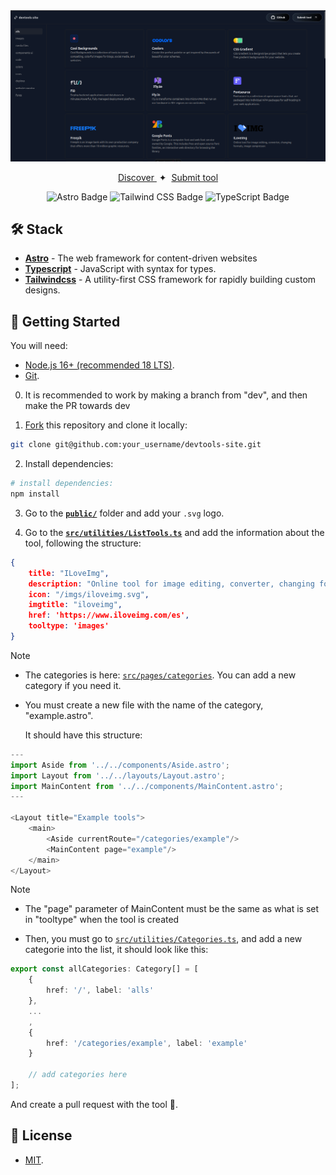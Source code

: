 <div align="center">
<a href="https://devtoolskit.netlify.app/">
<img src="src/assets/img/readme.png">
</a>
<p></p>
</div>

<div align="center">
    <a href="https://devtoolskit.netlify.app/" target="_blank">
        Discover
    </a>
    </a>
    <span>&nbsp;✦&nbsp;</span>
    <a href="#-getting-started">
        Submit tool
    </a>
</div>

</p>

<div align="center">

![Astro Badge](https://img.shields.io/badge/Astro-FF3E00?logo=astro&logoColor=fff&style=flat)
![Tailwind CSS Badge](https://img.shields.io/badge/Tailwind%20CSS-06B6D4?logo=tailwindcss&logoColor=fff&style=flat)
![TypeScript Badge](https://img.shields.io/badge/TypeScript-fff?logo=typescript&logoColor=blue&style=flat)

</div>

## 🛠️ Stack

- [**Astro**](https://astro.build/) - The web framework for content-driven websites
- [**Typescript**](https://www.typescriptlang.org/) - JavaScript with syntax for types.
- [**Tailwindcss**](https://tailwindcss.com/) - A utility-first CSS framework for rapidly building custom designs.

## 🚀 Getting Started
You will need:

- [Node.js 16+ (recommended 18 LTS)](https://nodejs.org/en/).
- [Git](https://git-scm.com/).

0. It is recommended to work by making a branch from "dev", and then make the PR towards dev

1. [Fork](https://github.com/ImLevan/devtools-site/fork) this repository and clone it locally:

```bash
git clone git@github.com:your_username/devtools-site.git
```

2. Install dependencies:

```bash
# install dependencies:
npm install
```

3. Go to the [**`public/`**](https://github.com/ImLevan/devtools-site/blob/master/public/) folder and add your `.svg` logo.

4. Go to the [**`src/utilities/ListTools.ts`**](https://github.com/ImLevan/devtools-site/blob/master/src/utilities/ListTools.ts) and add the information about the tool, following the structure:


```json
{
    title: "ILoveImg",
    description: "Online tool for image editing, converter, changing formats, image compressor.",
    icon: "/imgs/iloveimg.svg",
    imgtitle: "iloveimg",
    href: 'https://www.iloveimg.com/es',
    tooltype: 'images'
}
```

> [!NOTE]
>
> - The categories is here: [`src/pages/categories`](https://github.com/ImLevan/devtools-site/blob/master/src/pages/categories). You can add a new category if you need it.

- You must create a new file with the name of the category, "example.astro".

    It should have this structure:

```ts
---
import Aside from '../../components/Aside.astro';
import Layout from '../../layouts/Layout.astro';
import MainContent from '../../components/MainContent.astro';
---

<Layout title="Example tools">
	<main>
		<Aside currentRoute="/categories/example"/>
		<MainContent page="example"/>
	</main>
</Layout>

```

> [!NOTE]
>
> - The "page" parameter of MainContent must be the same as what is set in "tooltype" when the tool is created

- Then, you must go to [`src/utilities/Categories.ts`](https://github.com/ImLevan/devtools-site/blob/master/src/utilities/Categories.ts), and add a new categorie into the list, it should look like this:
```ts
export const allCategories: Category[] = [
    {
        href: '/', label: 'alls'
    },
    ...
    ,
    {
        href: '/categories/example', label: 'example'
    }

    // add categories here
];
```


And create a pull request with the tool 🚀.

## 🔑 License

- [MIT](https://github.com/ImLevan/devtools-site/blob/master/LICENSE).
